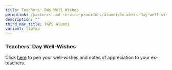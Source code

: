```yaml
---
title: Teachers' Day Well Wishes
permalink: /partners-and-service-providers/alumni/teachers-day-well-wishes/
description: ""
third_nav_title: TKPS Alumni
variant: tiptap
---
```

<h3><strong>Teachers' Day Well-Wishes</strong></h3><p>Click&nbsp;<a href="https://padlet.com/tan_puay_oon_melody/396v9u3zfhpiymjm" rel="noopener noreferrer nofollow" target="_blank">here</a>&nbsp;to pen your well-wishes and notes of appreciation to your ex-teachers.</p>